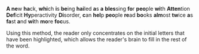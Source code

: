 **A ne**w **ha**ck, **whi**ch **i**s **be**ing **hai**led **a**s **a** **bles**sing **fo**r **peo**ple **wi**th **Atten**tion **Def**icit **Hy**peractivity **Di**sorder, **c**an **hel**p **peo**ple **re**ad **bo**oks **alm**ost **tw**ice **a**s **fa**st **a**nd **wi**th **mo**re **foc**us.

Using this method, the reader only concentrates on the initial letters that have been highlighted, which allows the reader's brain to fill in the rest of the word.
